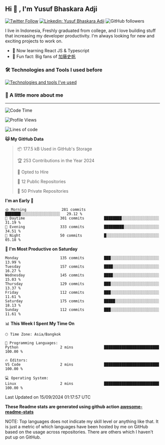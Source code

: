 ## Hi 👋 , I'm Yusuf Bhaskara Adji

[![Twitter Follow](https://img.shields.io/twitter/follow/frelein_asli?label=Follow)](https://twitter.com/intent/follow?screen_name=frelein_asli)
[![Linkedin: Yusuf Bhaskara Adji](https://img.shields.io/badge/-yusufadji-blue?style=flat-square&logo=Linkedin&logoColor=white&link=https://www.linkedin.com/in/yusuf-bhaskara-adji/)](https://www.linkedin.com/in/yusuf-bhaskara-adji/)
![GitHub followers](https://img.shields.io/github/followers/yusufadji?label=Follow&style=social)

I live in Indonesia, Freshly graduated from college, and I love building stuff that increasing my developer productivity. I'm always looking for new and exciting projects to work on.

- 🌱 Now learning React JS & Typescript
- 🐻 Fun fact: Big fans of [加藤史帆](https://www.instagram.com/katoshi.official/)

### 🛠️ Technologies and Tools I used before

[![Technologies and tools I've used](https://skillicons.dev/icons?i=html,css,js,ts,php,python,kotlin,tailwind,bootstrap,next,express,sequelize,mysql,prisma,firebase,vercel,vscode,androidstudio,bash,git,postman,figma,docker,linux&perline=12)](#)

### 🐣 A little more about me

---

<!--START_SECTION:waka-->
![Code Time](http://img.shields.io/badge/Code%20Time-1%2C096%20hrs%2036%20mins-blue)

![Profile Views](http://img.shields.io/badge/Profile%20Views-5-blue)

![Lines of code](https://img.shields.io/badge/From%20Hello%20World%20I%27ve%20Written-672.3%20thousand%20lines%20of%20code-blue)

**🐱 My GitHub Data** 

> 📦 177.5 kB Used in GitHub's Storage 
 > 
> 🏆 253 Contributions in the Year 2024
 > 
> 💼 Opted to Hire
 > 
> 📜 12 Public Repositories 
 > 
> 🔑 50 Private Repositories 
 > 
**I'm an Early 🐤** 

```text
🌞 Morning                281 commits         ███████░░░░░░░░░░░░░░░░░░   29.12 % 
🌆 Daytime                301 commits         ████████░░░░░░░░░░░░░░░░░   31.19 % 
🌃 Evening                333 commits         █████████░░░░░░░░░░░░░░░░   34.51 % 
🌙 Night                  50 commits          █░░░░░░░░░░░░░░░░░░░░░░░░   05.18 % 
```
📅 **I'm Most Productive on Saturday** 

```text
Monday                   135 commits         ███░░░░░░░░░░░░░░░░░░░░░░   13.99 % 
Tuesday                  157 commits         ████░░░░░░░░░░░░░░░░░░░░░   16.27 % 
Wednesday                145 commits         ████░░░░░░░░░░░░░░░░░░░░░   15.03 % 
Thursday                 129 commits         ███░░░░░░░░░░░░░░░░░░░░░░   13.37 % 
Friday                   112 commits         ███░░░░░░░░░░░░░░░░░░░░░░   11.61 % 
Saturday                 175 commits         █████░░░░░░░░░░░░░░░░░░░░   18.13 % 
Sunday                   112 commits         ███░░░░░░░░░░░░░░░░░░░░░░   11.61 % 
```


📊 **This Week I Spent My Time On** 

```text
🕑︎ Time Zone: Asia/Bangkok

💬 Programming Languages: 
Python                   2 mins              █████████████████████████   100.00 % 

🔥 Editors: 
VS Code                  2 mins              █████████████████████████   100.00 % 

💻 Operating System: 
Linux                    2 mins              █████████████████████████   100.00 % 
```


 Last Updated on 15/09/2024 01:17:57 UTC
<!--END_SECTION:waka-->

**These Readme stats are generated using github action [awesome-readme-stats](https://github.com/anmol098/waka-readme-stats)**

NOTE: Top languages does not indicate my skill level or anything like that. It is just a metric of which languages have been hosted by me on GitHub based on the usage across repositories. There are others which I haven't put up on GitHub.
